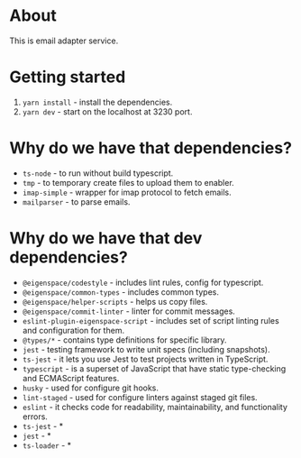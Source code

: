 # About

This is email adapter service.

# Getting started

1. `yarn install` - install the dependencies.
2. `yarn dev` - start on the localhost at 3230 port.

# Why do we have that dependencies?

* `ts-node` - to run without build typescript.
* `tmp` - to temporary create files to upload them to enabler.
* `imap-simple` - wrapper for imap protocol to fetch emails.
* `mailparser` - to parse emails.

# Why do we have that dev dependencies?

* `@eigenspace/codestyle` - includes lint rules, config for typescript.
* `@eigenspace/common-types` - includes common types.
* `@eigenspace/helper-scripts` - helps us copy files.
* `@eigenspace/commit-linter` - linter for commit messages.
* `eslint-plugin-eigenspace-script` - includes set of script linting rules and configuration for them.
* `@types/*` - contains type definitions for specific library.
* `jest` - testing framework to write unit specs (including snapshots).
* `ts-jest` - it lets you use Jest to test projects written in TypeScript.
* `typescript` - is a superset of JavaScript that have static type-checking and ECMAScript features.
* `husky` - used for configure git hooks.
* `lint-staged` - used for configure linters against staged git files.
* `eslint` - it checks code for readability, maintainability, and functionality errors.
* `ts-jest` - *
* `jest` - *
* `ts-loader` - *
